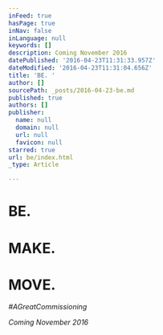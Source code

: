 ```yaml
---
inFeed: true
hasPage: true
inNav: false
inLanguage: null
keywords: []
description: Coming November 2016
datePublished: '2016-04-23T11:31:33.957Z'
dateModified: '2016-04-23T11:31:04.656Z'
title: 'BE. '
author: []
sourcePath: _posts/2016-04-23-be.md
published: true
authors: []
publisher:
  name: null
  domain: null
  url: null
  favicon: null
starred: true
url: be/index.html
_type: Article

---
```

# BE.

# MAKE.

# MOVE.

_\#AGreatCommissioning_

_Coming November 2016_